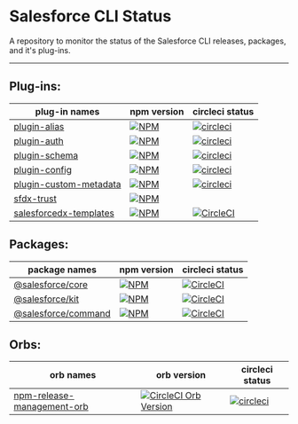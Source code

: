 # Salesforce CLI Status
A repository to monitor the status of the Salesforce CLI releases, packages, and it's plug-ins.          
***

## Plug-ins:

| plug-in names                                                   | npm version                                                                                                                   | circleci status                                                                                                                                         |
|-----------------------------------------------------------------|-------------------------------------------------------------------------------------------------------------------------------|---------------------------------------------------------------------------------------------------------------------------------------------------------|
| [plugin-alias](https://github.com/salesforcecli/plugin-alias) | [![NPM](https://img.shields.io/npm/v/@salesforce/plugin-alias.svg)](https://www.npmjs.com/package/@salesforce/plugin-alias) | [![circleci](https://circleci.com/gh/salesforcecli/plugin-alias.svg?style=svg)](https://app.circleci.com/pipelines/github/salesforcecli/plugin-alias) |
| [plugin-auth](https://github.com/salesforcecli/plugin-auth) | [![NPM](https://img.shields.io/npm/v/@salesforce/plugin-auth.svg)](https://www.npmjs.com/package/@salesforce/plugin-auth) | [![circleci](https://circleci.com/gh/salesforcecli/plugin-auth.svg?style=svg)](https://app.circleci.com/pipelines/github/salesforcecli/plugin-auth) |
| [plugin-schema](https://github.com/salesforcecli/plugin-schema) | [![NPM](https://img.shields.io/npm/v/@salesforce/plugin-schema.svg)](https://www.npmjs.com/package/@salesforce/plugin-schema) | [![circleci](https://circleci.com/gh/salesforcecli/plugin-schema.svg?style=svg)](https://app.circleci.com/pipelines/github/salesforcecli/plugin-schema) |
| [plugin-config](https://github.com/salesforcecli/plugin-config) | [![NPM](https://img.shields.io/npm/v/@salesforce/plugin-config.svg)](https://www.npmjs.com/package/@salesforce/plugin-config) | [![circleci](https://circleci.com/gh/salesforcecli/plugin-config.svg?style=svg)](https://app.circleci.com/pipelines/github/salesforcecli/plugin-config) |
| [plugin-custom-metadata](https://github.com/salesforcecli/plugin-custom-metadata)     | [![NPM](https://img.shields.io/npm/v/@salesforce/plugin-custom-metadata.svg)](https://www.npmjs.com/package/@salesforce/plugin-custom-metadata) | [![circleci](https://circleci.com/gh/salesforcecli/plugin-config.svg?style=svg)](https://app.circleci.com/pipelines/github/salesforcecli/plugin-config) |
| [sfdx-trust](https://www.npmjs.com/package/@salesforce/sfdx-trust)    | [![NPM](https://img.shields.io/npm/v/@salesforce/sfdx-trust.svg)](https://www.npmjs.com/package/@salesforce/sfdx-trust)       | <!-- cirleci status -->      |
| [salesforcedx-templates](https://github.com/forcedotcom/salesforcedx-templates)     | [![NPM](https://img.shields.io/npm/v/salesforcedx-templates.svg)](https://www.npmjs.com/package/salesforcedx-templates)      | [![CircleCI](https://circleci.com/gh/forcedotcom/salesforcedx-templates/tree/master.svg?style=svg)](https://circleci.com/gh/forcedotcom/salesforcedx-templates/tree/master)       |

## Packages:
| package names                                                       | npm version                                                                                                       | circleci status                                                                                                                                                                       |
|---------------------------------------------------------------------|-------------------------------------------------------------------------------------------------------------------|---------------------------------------------------------------------------------------------------------------------------------------------------------------------------------------|
| [@salesforce/core](https://github.com/forcedotcom/sfdx-core)        | [![NPM](https://img.shields.io/npm/v/@salesforce/core.svg)](https://www.npmjs.com/package/@salesforce/core)       | [![CircleCI](https://circleci.com/gh/forcedotcom/sfdx-core.svg?style=svg&circle-token=2377ca31221869e9d13448313620486da80e595f)](https://circleci.com/gh/forcedotcom/sfdx-core)       |
| [@salesforce/kit](https://github.com/forcedotcom/sfdx-dev-packages) | [![NPM](https://img.shields.io/npm/v/@salesforce/kit.svg)](https://www.npmjs.com/package/@salesforce/kit)         | [![CircleCI](https://circleci.com/gh/forcedotcom/sfdx-dev-packages.svg?style=svg)](https://github.com/forcedotcom/sfdx-dev-packages)                                                  |
| [@salesforce/command](https://github.com/salesforce/cli-packages)   | [![NPM](https://img.shields.io/npm/v/@salesforce/command.svg)](https://www.npmjs.com/package/@salesforce/command) | [![CircleCI](https://circleci.com/gh/forcedotcom/cli-packages.svg?style=svg&circle-token=c0b10c691c5b68284d942f3f8bde7e281b0f31a8)](https://circleci.com/gh/forcedotcom/cli-packages) |

## Orbs:

| orb names                                                       | orb version                                                                                                                   | circleci status                                                                                                                                         |
|-----------------------------------------------------------------|-------------------------------------------------------------------------------------------------------------------------------|---------------------------------------------------------------------------------------------------------------------------------------------------------|
| [npm-release-management-orb](https://github.com/forcedotcom/npm-release-management-orb) | [![CircleCI Orb Version](https://img.shields.io/badge/endpoint.svg?url=https://badges.circleci.io/orb/salesforce/npm-release-management)](https://circleci.com/orbs/registry/orb/salesforce/npm-release-management) | [![circleci](https://circleci.com/gh/forcedotcom/npm-release-management-orb.svg?style=svg)](https://app.circleci.com/pipelines/github/forcedotcom/npm-release-management-orb) |


<!-- 
Example markup for table
| Plug-in name | npm version | circleci status |
|--------------|-------------|-----------------|
| name         | npm badge   | circleci badge  |
| name         | npm badge   | circleci badge  |
| name         | npm badge   | circleci badge  |
| name         | npm badge   | circleci badge  |
-->
